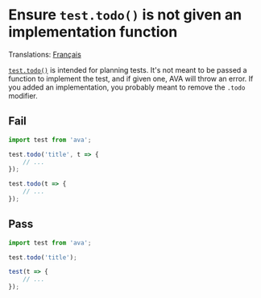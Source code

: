 # Ensure `test.todo()` is not given an implementation function

Translations: [Français](https://github.com/avajs/ava-docs/blob/master/fr_FR/related/eslint-plugin-ava/docs/rules/no-todo-implementation.md)

[`test.todo()`](https://github.com/avajs/ava/blob/master/docs/01-writing-tests.md#test-placeholders-todo) is intended for planning tests. It's not meant to be passed a function to implement the test, and if given one, AVA will throw an error. If you added an implementation, you probably meant to remove the `.todo` modifier.


## Fail

```js
import test from 'ava';

test.todo('title', t => {
	// ...
});

test.todo(t => {
	// ...
});
```


## Pass

```js
import test from 'ava';

test.todo('title');

test(t => {
	// ...
});
```

